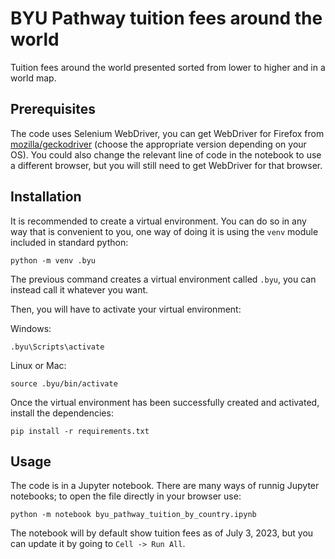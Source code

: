 # BYU Pathway tuition fees around the world

Tuition fees around the world presented sorted from lower to higher and in a world map.

## Prerequisites

The code uses Selenium WebDriver, you can get WebDriver for Firefox from [mozilla/geckodriver](https://github.com/mozilla/geckodriver/releases) (choose the appropriate version depending on your OS). You could also change the relevant line of code in the notebook to use a different browser, but you will still need to get WebDriver for that browser.

## Installation

It is recommended to create a virtual environment. You can do so in any way that is convenient to you, one way of doing it is using the `venv` module included in standard python:

```shell
python -m venv .byu
```

The previous command creates a virtual environment called `.byu`, you can instead call it whatever you want.

Then, you will have to activate your virtual environment:

Windows:

```shell
.byu\Scripts\activate
```

Linux or Mac:

```shell
source .byu/bin/activate
```

Once the virtual environment has been successfully created and activated, install the dependencies:

```shell
pip install -r requirements.txt
```

## Usage

The code is in a Jupyter notebook. There are many ways of runnig Jupyter notebooks; to open the file directly in your browser use:

```shell
python -m notebook byu_pathway_tuition_by_country.ipynb
```

The notebook will by default show tuition fees as of July 3, 2023, but you can update it by going to `Cell -> Run All`.
